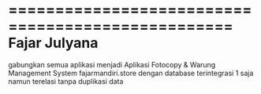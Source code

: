 ==================================================
		Fajar Julyana
==================================================
gabungkan semua aplikasi menjadi Aplikasi Fotocopy & Warung  Management System fajarmandiri.store dengan database terintegrasi 1 saja namun terelasi tanpa duplikasi data
